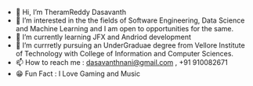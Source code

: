 - 👋 Hi, I’m TheramReddy Dasavanth
- 👀 I’m interested in the the fields of Software Engineering, Data Science and Machine Learning and I am open to opportunities for the same.
- 🌱 I’m currently learning JFX and Andriod development
- 💞️ I’m currretly pursuing an UnderGraduae degree from Vellore Institute of Technology with College of Information and Computer Sciences.
- 📫 How to reach me : dasavanthnani@gmail.com , +91 910082671
- 😁 Fun Fact : I Love Gaming and Music

<!---
TheramReddy/TheramReddy is a ✨ special ✨ repository because its `README.md` (this file) appears on your GitHub profile.
You can click the Preview link to take a look at your changes.
--->
